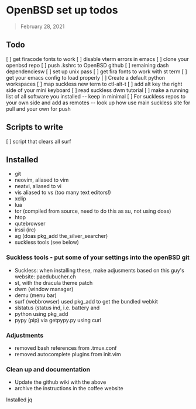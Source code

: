 # OpenBSD set up todos

> February 28, 2021


## Todo

[ ] get firacode fonts to work
[ ] disable vterm errors in emacs
[ ] clone your openbsd repo
[ ] push .kshrc to OpenBSD github
[ ] remaining dash dependenciesw
[ ] set up unix pass
[ ] get fira fonts to work with st term
[ ] get your emacs config to load properly
[ ] Create a default python workspaces
[ ] map suckless new term to ctl-alt-t
[ ] add alt key the right side of your mini keyboard
[ ] read suckless dwm tutorial
[ ] make a running list of all software you installed -- keep in minimal
[ ] For suckless repos to your own side and add as remotes -- look up how use
main suckless site for pull and your own for push

## Scripts to write

[ ] script that clears all surf

## Installed

- git
- neovim, aliased to vim
- neatvi, aliased to vi
- vis aliased to vs (too many text editors!)
- xclip
- lua
- tor (compiled from source, need to do this as su, not using doas)
- htop
- qutebrowser
- irssi (irc)
- ag (doas pkg_add the_silver_searcher)
- suckless tools (see below)

### Suckless tools - put some of your settings into the openBSD git

- Suckless: when installing these, make adjusments based on this guy's website: paedubucher.ch
- st, with the dracula theme patch
- dwm (window manager)
- demu (menu bar)
- surf (webbrowser) used pkg_add to get the bundled webkit
- slstatus (status ind, i.e. battery and
- python using pkg_add
- pypy (pip) via getpypy.py using curl


### Adjustments

- removed bash references from .tmux.conf
- removed autocomplete plugins from init.vim

### Clean up and documentation
- Update the github wiki with the above
- archive the instructions in the coffee website


Installed jq
